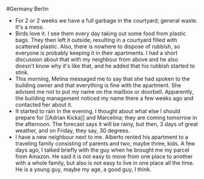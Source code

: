 #Germany Berlin

- For 2 or 2 weeks we have a full garbage in the courtyard; general waste. It's a mess.
- Birds love it. I see them every day taking out some food from plastic bags. They then left it outside, resulting in a courtyard filled with scattered plastic. Also, there is nowhere to dispose of rubbish, so everyone is probably keeping it in their apartments. I had a short discussion about that with my neighbour from above and he also doesn't know why it's like that, and he added that his rubbish started to stink.
- This morning, Melina messaged me to say that she had spoken to the building owner and that everything is fine with the apartment. She advised me not to put my name on the mailbox or doorbell. Apparently, the building management noticed my name there a few weeks ago and contacted her about it.
- It started to rain in the evening, I thought about what else I should prepare for [[Adrian Kicka]] and Marcelina; they are coming tomorrow in the afternoon. The forecast says it will be rainy, but then, 3 days of great weather, and on Friday, they say, 30 degrees.
- I have a new neighbour next to me. Alberto rented his apartment to a traveling family consisting of parents and two, maybe three, kids. A few days ago, I talked briefly with the guy when he brought me my parcel from Amazon. He said it is not easy to move from one place to another with a whole family, but also is not easy to live in one place all the time. He is a young guy, maybe my age, a good guy, I think.